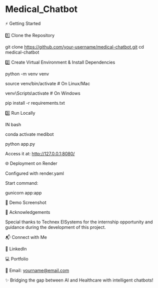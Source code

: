 # Medical_Chatbot

⚡ Getting Started

1️⃣ Clone the Repository

git clone https://github.com/your-username/medical-chatbot.git
cd medical-chatbot

2️⃣ Create Virtual Environment & Install Dependencies

python -m venv venv

source venv/bin/activate   # On Linux/Mac

venv\Scripts\activate      # On Windows


pip install -r requirements.txt

3️⃣ Run Locally

IN bash 

conda activate medibot

python app.py


Access it at: http://127.0.0.1:8080/

🌐 Deployment on Render

Configured with render.yaml

Start command:

gunicorn app:app

📸 Demo Screenshot



🙌 Acknowledgements

Special thanks to Technex EISystems for the internship opportunity and guidance during the development of this project.

📬 Connect with Me

💼 LinkedIn

💻 Portfolio

📧 Email: yourname@email.com

✨ Bridging the gap between AI and Healthcare with intelligent chatbots!
